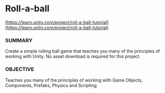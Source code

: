 # Roll-a-ball

[https://learn.unity.com/project/roll-a-ball-tutorial](https://learn.unity.com/project/roll-a-ball-tutorial)

### SUMMARY ###

Create a simple rolling ball game that teaches you many of the principles of working with Unity.
No asset download is required for this project.

### OBJECTIVE ###

Teaches you many of the principles of working with Game Objects, Components, Prefabs, Physics and Scripting.

